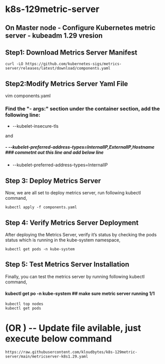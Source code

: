 # k8s-129metric-server
## On Master node - Configure Kubernetes metric server - kubeadm 1.29  vresion

## Step1: Download Metrics Server Manifest

```
curl -LO https://github.com/kubernetes-sigs/metrics-server/releases/latest/download/components.yaml
```

## Step2:Modify Metrics Server Yaml File


vim components.yaml


### Find the "- args:"  section under the container section, add the following line:

- --kubelet-insecure-tls

and 

#####     - --kubelet-preferred-address-types=InternalIP,ExternalIP,Hostname  ### commetnt out this line and add below line

- --kubelet-preferred-address-types=InternalIP


## Step 3: Deploy Metrics Server

Now, we are all set to deploy metrics server, run following kubectl command,

```
kubectl apply -f components.yaml
```


## Step 4: Verify Metrics Server Deployment
After deploying the Metrics Server, verify it’s status by checking the pods status which is running in the kube-system namespace,

```
kubectl get pods -n kube-system
```
## Step 5: Test Metrics Server Installation
Finally, you can test the metrics server by running following kubectl command,

#### kubectl get po -n kube-system  ## make sure metric server running 1/1

```
kubectl top nodes
kubectl get pods
```


# (OR ) -- Update file avilable, just execute below command

```
https://raw.githubusercontent.com/kloudbytes/k8s-129metric-server/main/metricserver-k8s1.29.yaml
```

